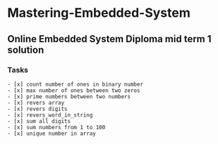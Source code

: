 # Mastering-Embedded-System

## Online Embedded System Diploma mid term 1 solution

### Tasks 
	- [x] count number of ones in binary number
	- [x] max number of ones between two zeros
	- [x] prime numbers between two numbers
	- [x] revers array
	- [x] revers digits
	- [x] revers_word_in_string
	- [x] sum all digits
	- [x] sum numbers from 1 to 100
	- [x] unique number in array